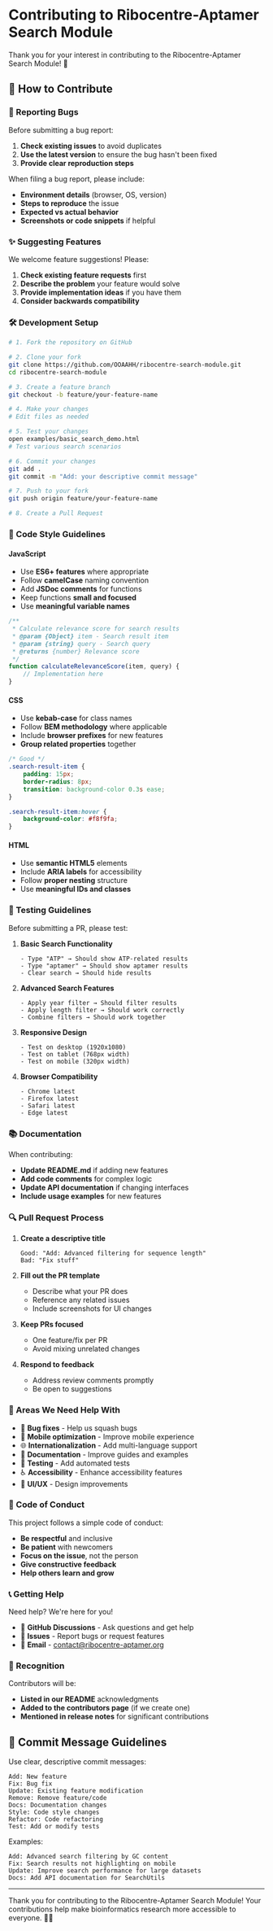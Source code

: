 # Contributing to Ribocentre-Aptamer Search Module

Thank you for your interest in contributing to the Ribocentre-Aptamer Search Module! 🎉

## 🚀 How to Contribute

### 🐛 Reporting Bugs

Before submitting a bug report:
1. **Check existing issues** to avoid duplicates
2. **Use the latest version** to ensure the bug hasn't been fixed
3. **Provide clear reproduction steps**

When filing a bug report, please include:
- **Environment details** (browser, OS, version)
- **Steps to reproduce** the issue
- **Expected vs actual behavior**
- **Screenshots or code snippets** if helpful

### ✨ Suggesting Features

We welcome feature suggestions! Please:
1. **Check existing feature requests** first
2. **Describe the problem** your feature would solve
3. **Provide implementation ideas** if you have them
4. **Consider backwards compatibility**

### 🛠️ Development Setup

```bash
# 1. Fork the repository on GitHub

# 2. Clone your fork
git clone https://github.com/OOAAHH/ribocentre-search-module.git
cd ribocentre-search-module

# 3. Create a feature branch
git checkout -b feature/your-feature-name

# 4. Make your changes
# Edit files as needed

# 5. Test your changes
open examples/basic_search_demo.html
# Test various search scenarios

# 6. Commit your changes
git add .
git commit -m "Add: your descriptive commit message"

# 7. Push to your fork
git push origin feature/your-feature-name

# 8. Create a Pull Request
```

### 📝 Code Style Guidelines

#### JavaScript
- Use **ES6+ features** where appropriate
- Follow **camelCase** naming convention
- Add **JSDoc comments** for functions
- Keep functions **small and focused**
- Use **meaningful variable names**

```javascript
/**
 * Calculate relevance score for search results
 * @param {Object} item - Search result item
 * @param {string} query - Search query
 * @returns {number} Relevance score
 */
function calculateRelevanceScore(item, query) {
    // Implementation here
}
```

#### CSS
- Use **kebab-case** for class names
- Follow **BEM methodology** where applicable
- Include **browser prefixes** for new features
- **Group related properties** together

```css
/* Good */
.search-result-item {
    padding: 15px;
    border-radius: 8px;
    transition: background-color 0.3s ease;
}

.search-result-item:hover {
    background-color: #f8f9fa;
}
```

#### HTML
- Use **semantic HTML5** elements
- Include **ARIA labels** for accessibility
- Follow **proper nesting** structure
- Use **meaningful IDs and classes**

### 🧪 Testing Guidelines

Before submitting a PR, please test:

1. **Basic Search Functionality**
   ```
   - Type "ATP" → Should show ATP-related results
   - Type "aptamer" → Should show aptamer results
   - Clear search → Should hide results
   ```

2. **Advanced Search Features**
   ```
   - Apply year filter → Should filter results
   - Apply length filter → Should work correctly
   - Combine filters → Should work together
   ```

3. **Responsive Design**
   ```
   - Test on desktop (1920x1080)
   - Test on tablet (768px width)
   - Test on mobile (320px width)
   ```

4. **Browser Compatibility**
   ```
   - Chrome latest
   - Firefox latest  
   - Safari latest
   - Edge latest
   ```

### 📚 Documentation

When contributing:
- **Update README.md** if adding new features
- **Add code comments** for complex logic
- **Update API documentation** if changing interfaces
- **Include usage examples** for new features

### 🔍 Pull Request Process

1. **Create a descriptive title**
   ```
   Good: "Add: Advanced filtering for sequence length"
   Bad: "Fix stuff"
   ```

2. **Fill out the PR template**
   - Describe what your PR does
   - Reference any related issues
   - Include screenshots for UI changes

3. **Keep PRs focused**
   - One feature/fix per PR
   - Avoid mixing unrelated changes

4. **Respond to feedback**
   - Address review comments promptly
   - Be open to suggestions

### 🎯 Areas We Need Help With

- 🐛 **Bug fixes** - Help us squash bugs
- 📱 **Mobile optimization** - Improve mobile experience  
- 🌐 **Internationalization** - Add multi-language support
- 📖 **Documentation** - Improve guides and examples
- 🧪 **Testing** - Add automated tests
- ♿ **Accessibility** - Enhance accessibility features
- 🎨 **UI/UX** - Design improvements

### 🤝 Code of Conduct

This project follows a simple code of conduct:

- **Be respectful** and inclusive
- **Be patient** with newcomers
- **Focus on the issue**, not the person
- **Give constructive feedback**
- **Help others learn and grow**

### 📞 Getting Help

Need help? We're here for you!

- 💬 **GitHub Discussions** - Ask questions and get help
- 🐛 **Issues** - Report bugs or request features  
- 📧 **Email** - contact@ribocentre-aptamer.org

### 🎉 Recognition

Contributors will be:
- **Listed in our README** acknowledgments
- **Added to the contributors page** (if we create one)
- **Mentioned in release notes** for significant contributions

## 📝 Commit Message Guidelines

Use clear, descriptive commit messages:

```
Add: New feature
Fix: Bug fix
Update: Existing feature modification
Remove: Remove feature/code
Docs: Documentation changes
Style: Code style changes
Refactor: Code refactoring
Test: Add or modify tests
```

Examples:
```
Add: Advanced search filtering by GC content
Fix: Search results not highlighting on mobile
Update: Improve search performance for large datasets
Docs: Add API documentation for SearchUtils
```

---

Thank you for contributing to the Ribocentre-Aptamer Search Module! Your contributions help make bioinformatics research more accessible to everyone. 🧬✨ 